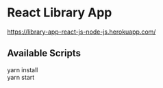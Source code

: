 # React Library App

https://library-app-react-js-node-js.herokuapp.com/

## Available Scripts

yarn install\
yarn start

